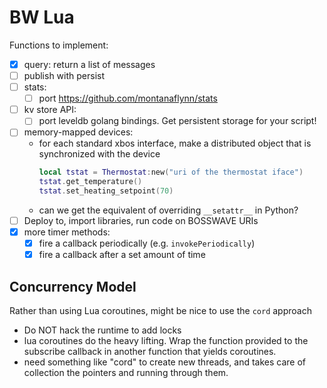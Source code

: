# BW Lua

Functions to implement:
- [X] query: return a list of messages
- [ ] publish with persist
- [ ] stats:
    - [ ] port https://github.com/montanaflynn/stats
- [ ] kv store API:
    - [ ] port leveldb golang bindings. Get persistent storage for your script!
- [ ] memory-mapped devices:
    - for each standard xbos interface, make a distributed object that is synchronized with the device
      ```lua
      local tstat = Thermostat:new("uri of the thermostat iface")
      tstat.get_temperature()
      tstat.set_heating_setpoint(70)
      ```
    - can we get the equivalent of overriding `__setattr__` in Python?
- [ ] Deploy to, import libraries, run code on BOSSWAVE URIs
- [X] more timer methods:
    - [X] fire a callback periodically (e.g. `invokePeriodically`)
    - [X] fire a callback after a set amount of time

## Concurrency Model

Rather than using Lua coroutines, might be nice to use the `cord` approach

- Do NOT hack the runtime to add locks
- lua coroutines do the heavy lifting. Wrap the function provided to the subscribe 
  callback in another function that yields coroutines.
- need something like "cord" to create new threads, and takes care of 
  collection the pointers and running through them.
